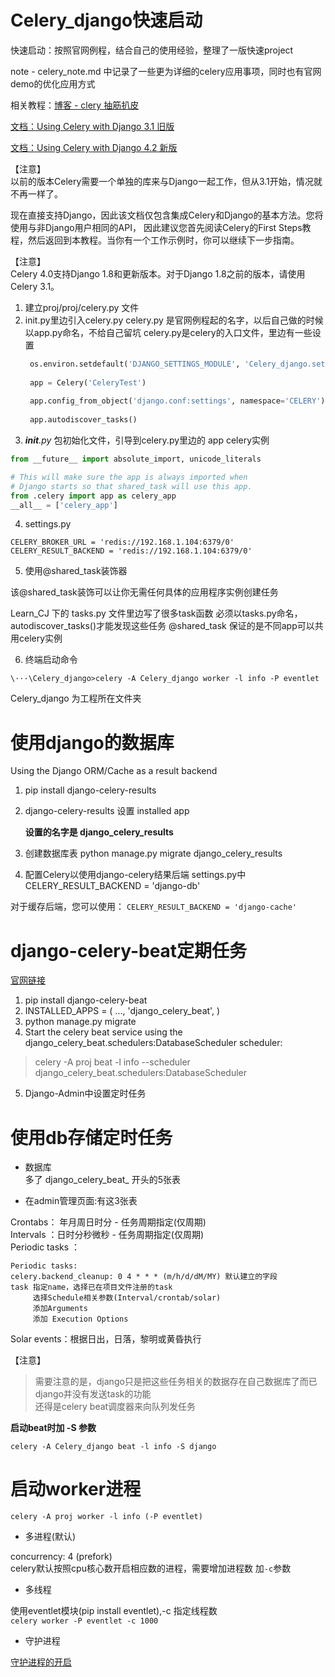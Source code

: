 
# Celery_django快速启动

快速启动：按照官网例程，结合自己的使用经验，整理了一版快速project

note - celery_note.md 中记录了一些更为详细的celery应用事项，同时也有官网demo的优化应用方式

相关教程：[博客 - clery 抽筋扒皮]()

[文档：Using Celery with Django 3.1 旧版](http://docs.jinkan.org/docs/celery/django/first-steps-with-django.html)

[文档：Using Celery with Django 4.2 新版](http://docs.celeryproject.org/en/master/django/first-steps-with-django.html)

【注意】  
以前的版本Celery需要一个单独的库来与Django一起工作，但从3.1开始，情况就不再一样了。

现在直接支持Django，因此该文档仅包含集成Celery和Django的基本方法。您将使用与非Django用户相同的API，
因此建议您首先阅读Celery的First Steps教程，然后返回到本教程。当你有一个工作示例时，你可以继续下一步指南。

【注意】  
Celery 4.0支持Django 1.8和更新版本。对于Django 1.8之前的版本，请使用Celery 3.1。


1. 建立proj/proj/celery.py 文件
2. init.py里边引入celery.py
   celery.py 是官网例程起的名字，以后自己做的时候以app.py命名，不给自己留坑
   celery.py是celery的入口文件，里边有一些设置
   ```python
    os.environ.setdefault('DJANGO_SETTINGS_MODULE', 'Celery_django.settings')
    
    app = Celery('CeleryTest')
    
    app.config_from_object('django.conf:settings', namespace='CELERY')
    
    app.autodiscover_tasks()
    ```
3. *__init__.py*
包初始化文件，引导到celery.py里边的 app celery实例
```python
from __future__ import absolute_import, unicode_literals

# This will make sure the app is always imported when
# Django starts so that shared_task will use this app.
from .celery import app as celery_app
__all__ = ['celery_app']
```

4. settings.py
```
CELERY_BROKER_URL = 'redis://192.168.1.104:6379/0'
CELERY_RESULT_BACKEND = 'redis://192.168.1.104:6379/0'
```

5. 使用@shared_task装饰器

该@shared_task装饰可以让你无需任何具体的应用程序实例创建任务

Learn_CJ 下的 tasks.py 文件里边写了很多task函数
必须以tasks.py命名，autodiscover_tasks()才能发现这些任务
@shared_task 保证的是不同app可以共用celery实例

6. 终端启动命令

`\···\Celery_django>celery -A Celery_django worker -l info -P eventlet`

Celery_django 为工程所在文件夹




# 使用django的数据库
Using the Django ORM/Cache as a result backend
1. pip install django-celery-results
2. django-celery-results 设置 installed app

    **设置的名字是 django_celery_results**
    
3. 创建数据库表
python manage.py migrate django_celery_results
4. 配置Celery以使用django-celery结果后端
settings.py中
CELERY_RESULT_BACKEND = 'django-db'

对于缓存后端，您可以使用：
`CELERY_RESULT_BACKEND = 'django-cache'`


# django-celery-beat定期任务
[官网链接](http://docs.celeryproject.org/en/master/userguide/periodic-tasks.html#beat-custom-schedulers)
1. pip install django-celery-beat
2. INSTALLED_APPS = (
        ...,
        'django_celery_beat',
    )
3. python manage.py migrate
4. Start the celery beat service using the django_celery_beat.schedulers:DatabaseScheduler scheduler:
> celery -A proj beat -l info --scheduler django_celery_beat.schedulers:DatabaseScheduler
5. Django-Admin中设置定时任务

# 使用db存储定时任务
 - 数据库  
 多了 django_celery_beat_ 开头的5张表
 
 - 在admin管理页面:有这3张表
 
Crontabs： 年月周日时分 - 任务周期指定(仅周期)  
Intervals ：日时分秒微秒 - 任务周期指定(仅周期)  
Periodic tasks ：  
```
Periodic tasks:
celery.backend_cleanup: 0 4 * * * (m/h/d/dM/MY) 默认建立的字段
task 指定name，选择已在项目文件注册的task
     选择Schedule相关参数(Interval/crontab/solar)
     添加Arguments 
     添加 Execution Options
```
Solar events：根据日出，日落，黎明或黄昏执行  

【注意】  
> 需要注意的是，django只是把这些任务相关的数据存在自己数据库了而已  
django并没有发送task的功能  
还得是celery beat调度器来向队列发任务

**启动beat时加 -S 参数**  

`celery -A Celery_django beat -l info -S django`



# 启动worker进程

`celery -A proj worker -l info (-P eventlet)`

 - 多进程(默认)  
 
concurrency: 4 (prefork)   
celery默认按照cpu核心数开启相应数的进程，需要增加进程数 加`-c`参数

 - 多线程  
 
使用eventlet模块(pip install eventlet),-c 指定线程数  
`celery worker -P eventlet -c 1000`

 - 守护进程  
 
[守护进程的开启](http://docs.celeryproject.org/en/master/userguide/daemonizing.html#daemonizing)









